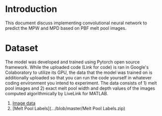 # Introduction
This document discuss implementing convolutional neural network to predict the MPW and MPD based on PBF melt pool images.

# Dataset
The model was developed and trained using Pytorch open source framework. While the uploaded code (Link for code) is ran in Google's Colaboratory to utilize its GPU, the data that the model was trained on is additionally uploaded so that you can run the code yourself in whatever coding environment you intend to experiment. The data consists of 1) melt pool images and 2) exact melt pool width and depth values of the images computed algorithmically by LiveLink for MATLAB.
1) [Image data](https://drive.google.com/file/d/1vDWtT3mJHI0hRGruFP1zBzh1P9vbtCs9/view?usp=sharing)
2) [Melt Pool Labels](.../blob/master/Melt Pool Labels.zip)
